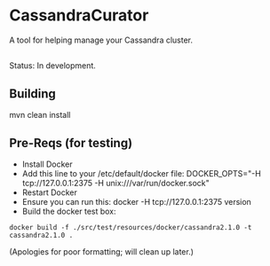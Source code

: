 # CassandraCurator
A tool for helping manage your Cassandra cluster.

##
Status: In development.

## Building
mvn clean install

## Pre-Reqs (for testing)
* Install Docker
* Add this line to your /etc/default/docker file:
DOCKER_OPTS="-H tcp://127.0.0.1:2375 -H unix:///var/run/docker.sock"
* Restart Docker
* Ensure you can run this: docker -H tcp://127.0.0.1:2375 version
* Build the docker test box: 
```
docker build -f ./src/test/resources/docker/cassandra2.1.0 -t cassandra2.1.0 . 
```

(Apologies for poor formatting; will clean up later.)
